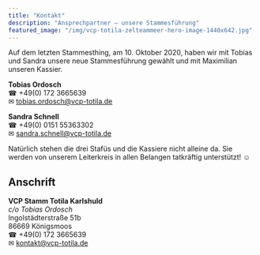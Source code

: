 ```yaml
---
title: "Kontakt"
description: "Ansprechpartner — unsere Stammesführung"
featured_image: "/img/vcp-totila-zelteammeer-hero-image-1440x642.jpg"
---
```


Auf dem letzten Stammesthing, am 10. Oktober 2020, haben wir mit Tobias und Sandra unsere neue Stammesführung gewählt und mit Maximilian unseren Kassier.

**Tobias Ordosch**
<br>☎&nbsp;+49(0) 172 3665639
<br>✉&nbsp;tobias.ordosch@vcp-totila.de

**Sandra Schnell**
<br>☎&nbsp;+49(0) 0151 55363302
<br>✉&nbsp;sandra.schnell@vcp-totila.de

Natürlich stehen die drei Stafüs und die Kassiere nicht alleine da. Sie werden von unserem Leiterkreis in allen Belangen tatkräftig unterstützt! ☺

## Anschrift

**VCP Stamm Totila Karlshuld**
<br>*c/o Tobias Ordosch*
<br>Ingolstädterstraße 51b
<br>86669 Königsmoos
<br>☎&nbsp;+49(0) 172 3665639
<br>✉&nbsp;kontakt@vcp-totila.de